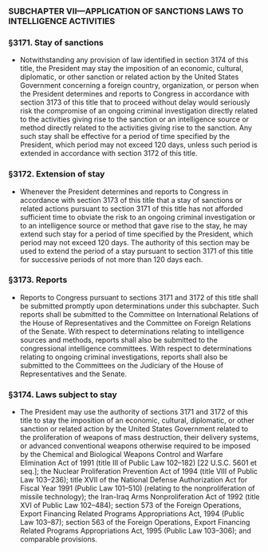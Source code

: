 ### SUBCHAPTER VII—APPLICATION OF SANCTIONS LAWS TO INTELLIGENCE ACTIVITIES

### §3171. Stay of sanctions
* Notwithstanding any provision of law identified in section 3174 of this title, the President may stay the imposition of an economic, cultural, diplomatic, or other sanction or related action by the United States Government concerning a foreign country, organization, or person when the President determines and reports to Congress in accordance with section 3173 of this title that to proceed without delay would seriously risk the compromise of an ongoing criminal investigation directly related to the activities giving rise to the sanction or an intelligence source or method directly related to the activities giving rise to the sanction. Any such stay shall be effective for a period of time specified by the President, which period may not exceed 120 days, unless such period is extended in accordance with section 3172 of this title.

### §3172. Extension of stay
* Whenever the President determines and reports to Congress in accordance with section 3173 of this title that a stay of sanctions or related actions pursuant to section 3171 of this title has not afforded sufficient time to obviate the risk to an ongoing criminal investigation or to an intelligence source or method that gave rise to the stay, he may extend such stay for a period of time specified by the President, which period may not exceed 120 days. The authority of this section may be used to extend the period of a stay pursuant to section 3171 of this title for successive periods of not more than 120 days each.

### §3173. Reports
* Reports to Congress pursuant to sections 3171 and 3172 of this title shall be submitted promptly upon determinations under this subchapter. Such reports shall be submitted to the Committee on International Relations of the House of Representatives and the Committee on Foreign Relations of the Senate. With respect to determinations relating to intelligence sources and methods, reports shall also be submitted to the congressional intelligence committees. With respect to determinations relating to ongoing criminal investigations, reports shall also be submitted to the Committees on the Judiciary of the House of Representatives and the Senate.

### §3174. Laws subject to stay
* The President may use the authority of sections 3171 and 3172 of this title to stay the imposition of an economic, cultural, diplomatic, or other sanction or related action by the United States Government related to the proliferation of weapons of mass destruction, their delivery systems, or advanced conventional weapons otherwise required to be imposed by the Chemical and Biological Weapons Control and Warfare Elimination Act of 1991 (title III of Public Law 102–182) [22 U.S.C. 5601 et seq.]; the Nuclear Proliferation Prevention Act of 1994 (title VIII of Public Law 103–236); title XVII of the National Defense Authorization Act for Fiscal Year 1991 (Public Law 101–510) (relating to the nonproliferation of missile technology); the Iran-Iraq Arms Nonproliferation Act of 1992 (title XVI of Public Law 102–484); section 573 of the Foreign Operations, Export Financing Related Programs Appropriations Act, 1994 (Public Law 103–87); section 563 of the Foreign Operations, Export Financing Related Programs Appropriations Act, 1995 (Public Law 103–306); and comparable provisions.